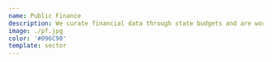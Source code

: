 ```yaml
---
name: Public Finance
description: We curate financial data through state budgets and are working on building open source tools and standards to track public procurements.
image: ./pf.jpg
color: '#096C90'
template: sector
---
```

